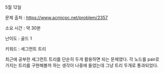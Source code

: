 5월 12일

문제 출처 : https://www.acmicpc.net/problem/2357

소요 시간 : 약 30분

난이도 : 골드 1

키워드 : 세그먼트 트리

최근에 공부한 세그먼트 트리를 단순히 두개 활용하면 되는 문제였다. 각 노드를 pair로 가지는 트리를 구현해볼까 하는 생각이 나중에 들었는데 그냥 트리 두개로 통과되었다.
